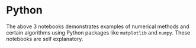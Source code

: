 # Python

The above 3 notebooks demonstrates examples of numerical methods and certain algorithms using Python packages
like `matplotlib` and `numpy`. These notebooks are self explanatory.
